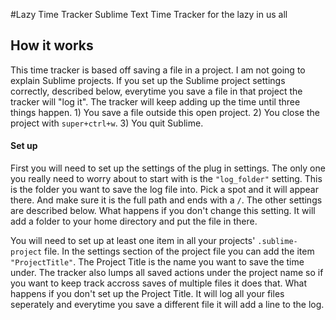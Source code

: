 #Lazy Time Tracker
Sublime Text Time Tracker for the lazy in us all

## How it works

This time tracker is based off saving a file in a project. I am not going to explain Sublime projects. If you set up the Sublime project settings correctly, described below, everytime you save a file in that project the tracker will "log it". The tracker will keep adding up the time until three things happen. 1) You save a file outside this open project. 2) You close the project with `super+ctrl+w`. 3) You quit Sublime. 

#### Set up
First you will need to set up the settings of the plug in settings. The only one you really need to worry about to start with is the `"log_folder"` setting. This is the folder you want to save the log file into. Pick a spot and it will appear there. And make sure it is the full path and ends with a ` / `. The other settings are described below. What happens if you don't change this setting. It will add a folder to your home directory and put the file in there. 

You will need to set up at least one item in all your projects' `.sublime-project` file. In the settings section of the project file you can add the item `"ProjectTitle"`. The Project Title is the name you want to save the time under. The tracker also lumps all saved actions under the project name so if you want to keep track accross saves of multiple files it does that. What happens if you don't set up the Project Title. It will log all your files seperately and everytime you save a different file it will add a line to the log.


